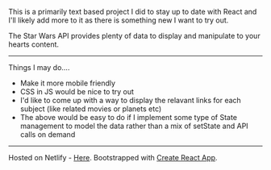 This is a primarily text based project I did to stay up to date with React and I'll likely add more to it as there is something new I want to try out.

The Star Wars API provides plenty of data to display and manipulate to your hearts content.
 
 ---

Things I may do....
  - Make it more mobile friendly
  - CSS in JS would be nice to try out
  - I'd like to come up with a way to display the relavant links for each subject (like related movies or planets etc)
  - The above would be easy to do if I implement some type of State management to model the data rather than a mix of setState and API calls on demand


---

Hosted on Netlify - [Here](https://loving-lalande-a5bd0b.netlify.com/starships).
Bootstrapped with [Create React App](https://github.com/facebookincubator/create-react-app).


  
